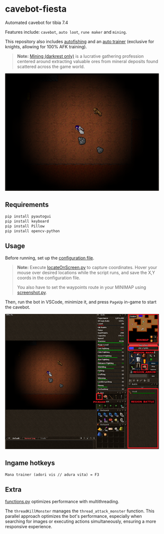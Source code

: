 # cavebot-fiesta

Automated cavebot for tibia 7.4

Features include: `cavebot`, `auto loot`, `rune maker` and `mining`.

This repository also includes [autofishing](https://github.com/felipevzps/cavebot-fiesta/blob/main/utils/autofishing.py) and an [auto trainer](https://github.com/felipevzps/cavebot-fiesta/blob/main/utils/trainer.py) (exclusive for knights, allowing for 100% AFK training).

> **Note:** [Mining (darkrest only)](https://darkrest-online.gitbook.io/darkrest.online-wiki/gathering-and-crafting/gathering) is a lucrative gathering profession centered around extracting valuable ores from mineral deposits found scattered across the game world.

![](https://github.com/felipevzps/cavebot-fiesta/blob/main/cavebot-fiesta/darkrest/images/cavebot-fiesta.png)

## Requirements

```
pip install pyautogui
pip install keyboard
pip install Pillow
pip install opencv-python
```

## Usage

Before running, set up the [configuration file](https://github.com/felipevzps/cavebot-fiesta/blob/main/cavebot-fiesta/config.py).

>**Note:** Execute [locateOnScreen.py](https://github.com/felipevzps/cavebot-fiesta/blob/main/locateOnScreen.py) to capture coordinates. Hover your mouse over desired locations while the script runs, and save the X,Y coords in the configuration file.
>
>You also have to set the waypoints route in your MINIMAP using [screenshot.py](https://github.com/felipevzps/cavebot-fiesta/blob/main/screenshot.py).

Then, run the bot in VSCode, minimize it, and press `PageUp` in-game to start the cavebot.

![](https://github.com/felipevzps/cavebot-fiesta/blob/main/cavebot-fiesta/darkrest/images/positions.PNG)

## Ingame hotkeys

```
Mana trainer (adori vis // adura vita) = F3
```

## Extra

[functions.py](https://github.com/felipevzps/cavebot-fiesta/blob/main/cavebot-fiesta/functions.py) optimizes performance with multithreading.

The `threadKillMonster` manages the `thread_attack_monster` function. This parallel approach optimizes the bot's performance, especially when searching for images or executing actions simultaneously, ensuring a more responsive experience.
